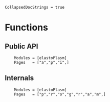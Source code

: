 ```@meta
CollapsedDocStrings = true
```

# Functions

## Public API
```@autodocs
    Modules = [elastoPlasm]
    Pages   = ["a","p","i",]
```
## Internals
```@autodocs
    Modules = [elastoPlasm]
    Pages   = ["p","r","o","g","r","a","m",]
```
